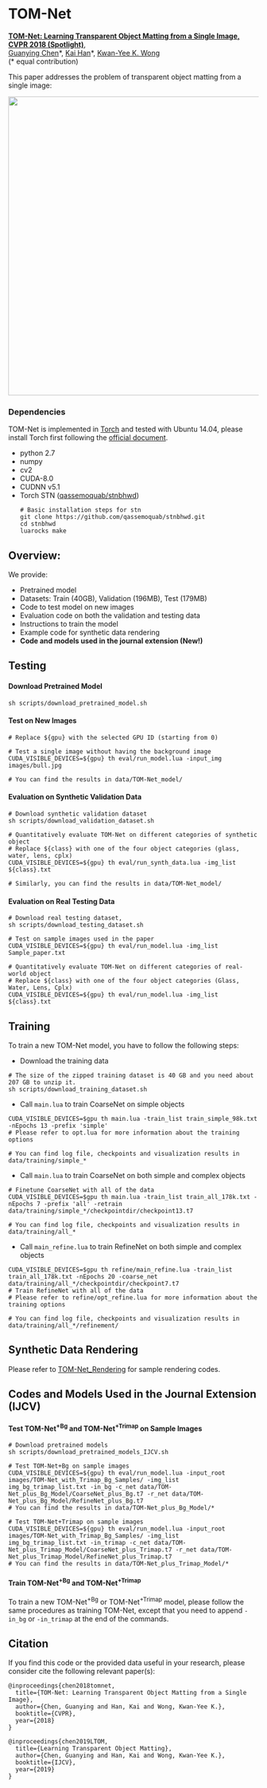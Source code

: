 # TOM-Net
**[TOM-Net: Learning Transparent Object Matting from a Single Image, CVPR 2018 (Spotlight)](http://gychen.org/TOM-Net/)**,
<br>
[Guanying Chen](http://www.gychen.org)\*, [Kai Han](http://www.hankai.org/)\*, [Kwan-Yee K. Wong](http://i.cs.hku.hk/~kykwong/)
<br>
(\* equal contribution)

This paper addresses the problem of transparent object matting from a single image:
<br>
<p align="center">
    <img src='images/cvpr2018_tom-net.jpg' width="600" >
</p>


### Dependencies
TOM-Net is implemented in [Torch](http://torch.ch/) and tested with Ubuntu 14.04, please install Torch first following the [official document](http://torch.ch/docs/getting-started.html#_). 
- python 2.7 
- numpy
- cv2 
- CUDA-8.0  
- CUDNN v5.1
- Torch STN ([qassemoquab/stnbhwd](https://github.com/qassemoquab/stnbhwd))
    ```shell
    # Basic installation steps for stn
    git clone https://github.com/qassemoquab/stnbhwd.git
    cd stnbhwd
    luarocks make
    ```

## Overview:
We provide:

- Pretrained model
- Datasets: Train (40GB), Validation (196MB), Test (179MB)
- Code to test model on new images
- Evaluation code on both the validation and testing data
- Instructions to train the model 
- Example code for synthetic data rendering
- <b>Code and models used in the journal extension (New!)</b>

## Testing
#### Download Pretrained Model
```
sh scripts/download_pretrained_model.sh
```

#### Test on New Images
```shell
# Replace ${gpu} with the selected GPU ID (starting from 0)

# Test a single image without having the background image
CUDA_VISIBLE_DEVICES=${gpu} th eval/run_model.lua -input_img images/bull.jpg 

# You can find the results in data/TOM-Net_model/
```

#### Evaluation on Synthetic Validation Data
```shell
# Download synthetic validation dataset
sh scripts/download_validation_dataset.sh

# Quantitatively evaluate TOM-Net on different categories of synthetic object 
# Replace ${class} with one of the four object categories (glass, water, lens, cplx)
CUDA_VISIBLE_DEVICES=${gpu} th eval/run_synth_data.lua -img_list ${class}.txt

# Similarly, you can find the results in data/TOM-Net_model/
```

#### Evaluation on Real Testing Data
```shell
# Download real testing dataset, 
sh scripts/download_testing_dataset.sh

# Test on sample images used in the paper
CUDA_VISIBLE_DEVICES=${gpu} th eval/run_model.lua -img_list Sample_paper.txt

# Quantitatively evaluate TOM-Net on different categories of real-world object 
# Replace ${class} with one of the four object categories (Glass, Water, Lens, Cplx)
CUDA_VISIBLE_DEVICES=${gpu} th eval/run_model.lua -img_list ${class}.txt  
```

## Training
To train a new TOM-Net model, you have to follow the following steps:
- Download the training data
```shell
# The size of the zipped training dataset is 40 GB and you need about 207 GB to unzip it.
sh scripts/download_training_dataset.sh
```

- Call `main.lua` to train CoarseNet on simple objects
```shell
CUDA_VISIBLE_DEVICES=$gpu th main.lua -train_list train_simple_98k.txt -nEpochs 13 -prefix 'simple'
# Please refer to opt.lua for more information about the training options

# You can find log file, checkpoints and visualization results in data/training/simple_*
```

- Call `main.lua` to train CoarseNet on both simple and complex objects
```shell
# Finetune CoarseNet with all of the data
CUDA_VISIBLE_DEVICES=$gpu th main.lua -train_list train_all_178k.txt -nEpochs 7 -prefix 'all' -retrain data/training/simple_*/checkpointdir/checkpoint13.t7

# You can find log file, checkpoints and visualization results in data/training/all_*
```

- Call `main_refine.lua` to train RefineNet on both simple and complex objects
```shell
CUDA_VISIBLE_DEVICES=$gpu th refine/main_refine.lua -train_list train_all_178k.txt -nEpochs 20 -coarse_net data/training/all_*/checkpointdir/checkpoint7.t7 
# Train RefineNet with all of the data
# Please refer to refine/opt_refine.lua for more information about the training options

# You can find log file, checkpoints and visualization results in data/training/all_*/refinement/
```

## Synthetic Data Rendering
Please refer to [TOM-Net_Rendering](https://github.com/guanyingc/TOM-Net_Rendering) for sample rendering codes.

## Codes and Models Used in the Journal Extension (IJCV)
#### Test TOM-Net<sup>+Bg</sup> and TOM-Net<sup>+Trimap</sup> on Sample Images
```shell
# Download pretrained models
sh scripts/download_pretrained_models_IJCV.sh

# Test TOM-Net+Bg on sample images
CUDA_VISIBLE_DEVICES=${gpu} th eval/run_model.lua -input_root images/TOM-Net_with_Trimap_Bg_Samples/ -img_list img_bg_trimap_list.txt -in_bg -c_net data/TOM-Net_plus_Bg_Model/CoarseNet_plus_Bg.t7 -r_net data/TOM-Net_plus_Bg_Model/RefineNet_plus_Bg.t7 
# You can find the results in data/TOM-Net_plus_Bg_Model/*

# Test TOM-Net+Trimap on sample images
CUDA_VISIBLE_DEVICES=${gpu} th eval/run_model.lua -input_root images/TOM-Net_with_Trimap_Bg_Samples/ -img_list img_bg_trimap_list.txt -in_trimap -c_net data/TOM-Net_plus_Trimap_Model/CoarseNet_plus_Trimap.t7 -r_net data/TOM-Net_plus_Trimap_Model/RefineNet_plus_Trimap.t7 
# You can find the results in data/TOM-Net_plus_Trimap_Model/*
```

#### Train TOM-Net<sup>+Bg</sup> and TOM-Net<sup>+Trimap</sup> 
To train a new TOM-Net<sup>+Bg</sup> or TOM-Net<sup>+Trimap</sup> model, please follow the same procedures as training TOM-Net, except that you need to append `-in_bg` or `-in_trimap` at the end of the commands.

## Citation
If you find this code or the provided data useful in your research, please consider cite the following relevant paper(s): 

```
@inproceedings{chen2018tomnet,
  title={TOM-Net: Learning Transparent Object Matting from a Single Image},
  author={Chen, Guanying and Han, Kai and Wong, Kwan-Yee K.},
  booktitle={CVPR},
  year={2018}
}

@inproceedings{chen2019LTOM,
  title={Learning Transparent Object Matting},
  author={Chen, Guanying and Han, Kai and Wong, Kwan-Yee K.},
  booktitle={IJCV},
  year={2019}
}
```


